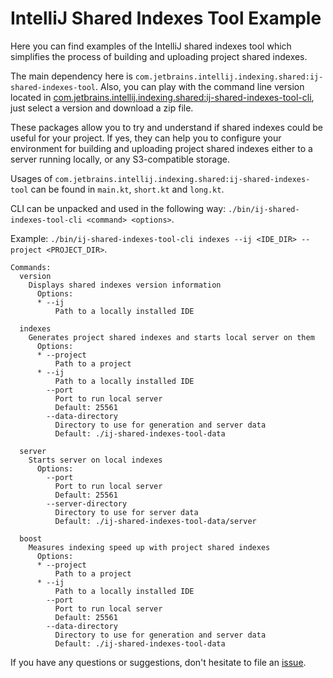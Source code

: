 # IntelliJ Shared Indexes Tool Example

Here you can find examples of the IntelliJ shared indexes tool which
simplifies the process of building and uploading project shared indexes.

The main dependency here is `com.jetbrains.intellij.indexing.shared:ij-shared-indexes-tool`.
Also, you can play with the command line version located in [com.jetbrains.intellij.indexing.shared:ij-shared-indexes-tool-cli](https://packages.jetbrains.team/maven/p/ij/intellij-shared-indexes/com/jetbrains/intellij/indexing/shared/ij-shared-indexes-tool-cli/), just select a version and download a zip file.

These packages allow you to try and understand if shared indexes could be useful for your project.
If yes, they can help you to configure your environment for building and uploading project shared indexes either to a server running locally, or any S3-compatible storage.

Usages of `com.jetbrains.intellij.indexing.shared:ij-shared-indexes-tool` can be found in `main.kt`, `short.kt` and `long.kt`.

CLI can be unpacked and used in the following way: `./bin/ij-shared-indexes-tool-cli <command> <options>`.

Example: `./bin/ij-shared-indexes-tool-cli indexes --ij <IDE_DIR> --project <PROJECT_DIR>`.

```
Commands:
  version
    Displays shared indexes version information
      Options:
      * --ij
          Path to a locally installed IDE

  indexes
    Generates project shared indexes and starts local server on them
      Options:
      * --project
          Path to a project
      * --ij
          Path to a locally installed IDE
        --port
          Port to run local server
          Default: 25561
        --data-directory
          Directory to use for generation and server data
          Default: ./ij-shared-indexes-tool-data

  server
    Starts server on local indexes
      Options:
        --port
          Port to run local server
          Default: 25561
        --server-directory
          Directory to use for server data
          Default: ./ij-shared-indexes-tool-data/server

  boost
    Measures indexing speed up with project shared indexes
      Options:
      * --project
          Path to a project
      * --ij
          Path to a locally installed IDE
        --port
          Port to run local server
          Default: 25561
        --data-directory
          Directory to use for generation and server data
          Default: ./ij-shared-indexes-tool-data
```

If you have any questions or suggestions, don't hesitate to file an [issue](https://github.com/JetBrains/intellij-shared-indexes-tool-example/issues).